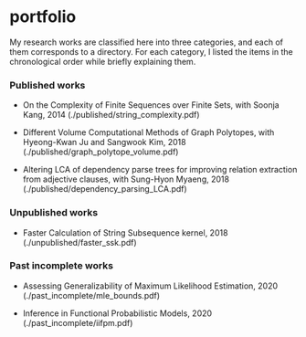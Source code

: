 # portfolio

My research works are classified here into three categories, and each of them corresponds to a directory. For each category, I listed the items in the chronological order while briefly explaining them.

### Published works
* On the Complexity of Finite Sequences over Finite Sets, with Soonja Kang, 2014 (./published/string_complexity.pdf)

* Different Volume Computational Methods of Graph Polytopes, with Hyeong-Kwan Ju and Sangwook Kim, 2018 (./published/graph_polytope_volume.pdf)


* Altering LCA of dependency parse trees for improving relation
extraction from adjective clauses, with Sung-Hyon Myaeng, 2018 (./published/dependency_parsing_LCA.pdf)

### Unpublished works

* Faster Calculation of String Subsequence kernel, 2018 (./unpublished/faster_ssk.pdf)

### Past incomplete works
* Assessing Generalizability of Maximum Likelihood Estimation, 2020 (./past_incomplete/mle_bounds.pdf)

* Inference in Functional Probabilistic Models, 2020 (./past_incomplete/iifpm.pdf)
